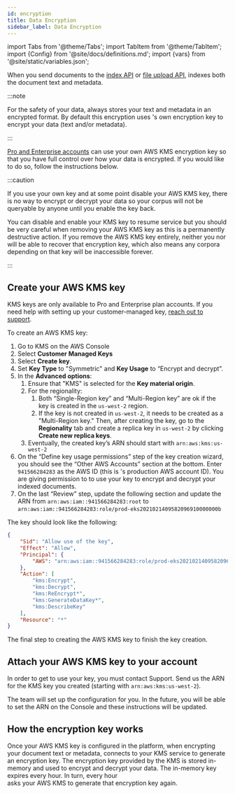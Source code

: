 ```yaml
---
id: encryption
title: Data Encryption
sidebar_label: Data Encryption
---
```


import Tabs from '@theme/Tabs';
import TabItem from '@theme/TabItem';
import {Config} from '@site/docs/definitions.md';
import {vars} from '@site/static/variables.json';

When you send documents to the
[index API](/docs/api-reference/indexing-apis/indexing) or
[file upload API](/docs/api-reference/indexing-apis/file-upload/file-upload), <Config v="names.product"/> 
indexes both the document text and metadata.

:::note

For the safety of your data, <Config v="names.product"/> always stores your text 
and metadata in an encrypted format. By default this encryption uses <Config v="names.product"/>'s 
own encryption key to encrypt your data (text and/or metadata).

:::

[Pro and Enterprise accounts](https://vectara.com/pricing/) <Config v="names.product"/>
can use your own AWS KMS encryption key so that you have full
control over how your data is encrypted. If you would like to do so, follow
the instructions below.

:::caution

If you use your own key and at some point disable your AWS KMS key, there is no
way to encrypt or decrypt your data so your corpus will not be queryable by
anyone until you enable the key back. 

You can disable and enable your KMS key
to resume service but you should be very careful when removing your AWS KMS key
as this is a permanently destructive action. If you remove the AWS KMS key
entirely, neither you nor <Config v="names.company"/> will be able to recover
that encryption key, which also means any <Config v="names.product"/> corpora
depending on that key will be inaccessible forever.

:::

## Create your AWS KMS key
KMS keys are only available to Pro and Enterprise plan accounts. If you need 
help with setting up your customer-managed key, [reach out to support](https://vectara.com/contact-us/).

To create an AWS KMS key:
1. Go to KMS on the AWS Console
2. Select **Customer Managed Keys**
3. Select **Create key**.
4. Set **Key Type** to "Symmetric" and **Key Usage** to “Encrypt and decrypt”.
5. In the **Advanced options**:
    1. Ensure that "KMS" is selected for the **Key material origin**.
    2. For the regionality:
        1. Both “Single-Region key” and “Multi-Region key” are ok if the key
        is created in the `us-west-2` region.
        2. If the key is not created in `us-west-2`, it needs to be created as
        a "Multi-Region key."  Then, after creating the key, go to the
        **Regionality** tab and create a replica key in `us-west-2` by clicking
        **Create new replica keys**.
    3. Eventually, the created key’s ARN should start with `arn:aws:kms:us-west-2`
6. On the “Define key usage permissions” step of the key creation wizard, you
should see the “Other AWS Accounts” section at the bottom. Enter `941566284283`
as the AWS ID (this is <Config v="names.product"/>'s production AWS account ID).
You are giving permission to <Config v="names.product"/> to use your key to
encrypt and decrypt your indexed documents.
1. On the last “Review” step, update the following section and
update the ARN from `arn:aws:iam::941566284283:root`
to `arn:aws:iam::941566284283:role/prod-eks2021021409582096910000000b`

The key should look like the following:
```json
{
    "Sid": "Allow use of the key",
    "Effect": "Allow",
    "Principal": {
        "AWS": "arn:aws:iam::941566284283:role/prod-eks2021021409582096910000000b"
    },
    "Action": [
        "kms:Encrypt",
        "kms:Decrypt",
        "kms:ReEncrypt*",
        "kms:GenerateDataKey*",
        "kms:DescribeKey"
    ],
    "Resource": "*"
}
```

The final step to creating the AWS KMS key to finish the key creation.

## Attach your AWS KMS key to your account

In order to get <Config v="names.product"/> to use your key, you must
contact <Config v="names.company"/> Support. Send us the ARN for the KMS key
you created (starting with `arn:aws:kms:us-west-2`).

The <Config v="names.company"/> team will set up the configuration for you. In
the future, you will be able to set the ARN on the <Config v="names.product"/>
Console and these instructions will be updated.

## How the encryption key works

Once your AWS KMS key is configured in the platform, when encrypting your
document text or metadata, <Config v="names.product"/> connects to your KMS
service to generate an encryption key. The encryption key provided by the KMS
is stored in-memory and used to encrypt and decrypt your data. The in-memory 
key expires every hour. In turn, every hour <Config v="names.product"/>  
asks your AWS KMS to generate that encryption key again.
